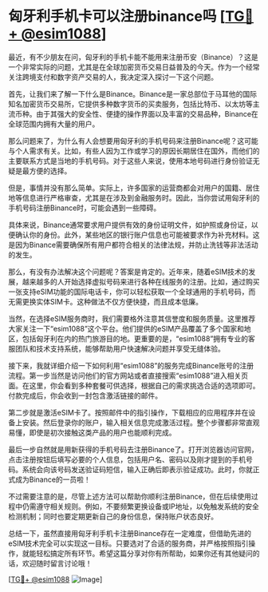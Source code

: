 # 匈牙利手机卡可以注册binance吗 [[TG💪+ @esim1088](https://t.me/s/esim1088)]

最近，有不少朋友在问，匈牙利的手机卡能不能用来注册币安（Binance）？这是一个非常实际的问题，尤其是在全球加密货币交易日益普及的今天。作为一个经常关注跨境支付和数字资产交易的人，我决定深入探讨一下这个问题。

首先，让我们来了解一下什么是Binance。Binance是一家总部位于马耳他的国际知名加密货币交易所，它提供多种数字货币的买卖服务，包括比特币、以太坊等主流币种。由于其强大的安全性、便捷的操作界面以及丰富的交易品种，Binance在全球范围内拥有大量的用户。

那么问题来了，为什么有人会想要用匈牙利的手机号码来注册Binance呢？这可能与个人需求有关。比如，有些人因为工作或学习的原因长期居住在国外，而他们的主要联系方式是当地的手机号码。对于这些人来说，使用本地号码进行身份验证无疑是最方便的选择。

但是，事情并没有那么简单。实际上，许多国家的运营商都会对用户的国籍、居住地等信息进行严格审查，尤其是在涉及到金融服务时。因此，当你尝试用匈牙利的手机号码注册Binance时，可能会遇到一些障碍。

具体来说，Binance通常要求用户提供有效的身份证明文件，如护照或身份证，以便确认你的身份。此外，某些地区的银行账户信息也可能被要求作为补充材料。这是因为Binance需要确保所有用户都符合相关的法律法规，并防止洗钱等非法活动的发生。

那么，有没有办法解决这个问题呢？答案是肯定的。近年来，随着eSIM技术的发展，越来越多的人开始选择虚拟号码来进行各种在线服务的注册。比如，通过购买一张支持eSIM功能的国际电话卡，你可以轻松获取一个全球通用的手机号码，而无需更换实体SIM卡。这种做法不仅方便快捷，而且成本低廉。

当然，在选择eSIM服务商时，我们需要格外注意其信誉度和服务质量。这里推荐大家关注一下“esim1088”这个平台。他们提供的eSIM产品覆盖了多个国家和地区，包括匈牙利在内的热门旅游目的地。更重要的是，“esim1088”拥有专业的客服团队和技术支持系统，能够帮助用户快速解决问题并享受无缝体验。

接下来，我就详细介绍一下如何利用“esim1088”的服务完成Binance账号的注册流程。第一步当然是访问他们的官方网站或者直接搜索“esim1088”进入相关页面。在这里，你会看到多种套餐可供选择，根据自己的需求挑选合适的选项即可。付款完成后，你会收到一封包含激活链接的邮件。

第二步就是激活eSIM卡了。按照邮件中的指引操作，下载相应的应用程序并在设备上安装。然后登录你的账户，输入相关信息完成激活过程。整个步骤都非常直观易懂，即使是初次接触这类产品的用户也能顺利完成。

最后一步自然就是用新获得的手机号码去注册Binance了。打开浏览器访问官网，点击注册按钮后填写必要的个人信息，包括用户名、密码以及刚才提到的手机号码。系统会向该号码发送验证码短信，输入正确后即表示验证成功。此时，你就正式成为Binance的一员啦！

不过需要注意的是，尽管上述方法可以帮助你顺利注册Binance，但在后续使用过程中仍需遵守相关规则。例如，不要频繁更换设备或IP地址，以免触发系统的安全检测机制；同时也要定期更新自己的身份信息，保持账户状态良好。

总结一下，虽然直接用匈牙利手机卡注册Binance存在一定难度，但借助先进的eSIM技术完全可以实现这一目标。只要选对了合适的服务商，并严格按照指引操作，就能轻松搞定所有环节。希望这篇分享对你有所帮助，如果你还有其他疑问的话，欢迎随时留言讨论哦！

[[TG💪+ @esim1088](https://t.me/s/esim1088) ![Image](https://i.postimg.cc/4NQfJmqS/Snipaste-2025-05-13-00-14-12.png)]